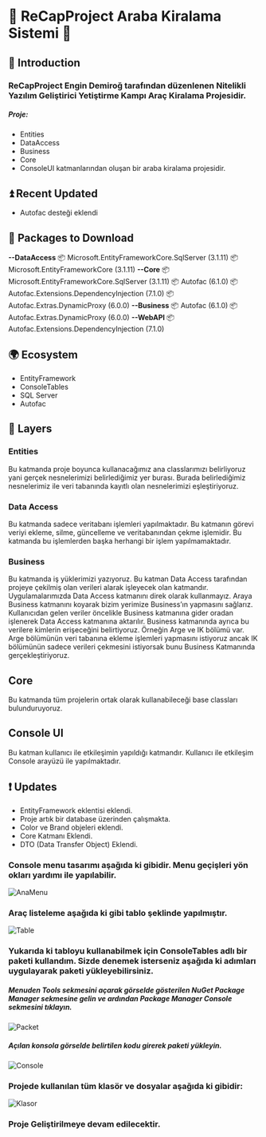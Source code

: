 # :car: ReCapProject Araba Kiralama Sistemi :car:

## :gem: Introduction

### ReCapProject Engin Demiroğ tarafından düzenlenen Nitelikli Yazılım Geliştirici Yetiştirme Kampı Araç Kiralama Projesidir.

##### Proje:

  * Entities 
  * DataAccess 
  * Business 
  * Core
  * ConsoleUI
  katmanlarından oluşan bir araba kiralama projesidir.

## :arrow_double_up: Recent Updated

 * Autofac desteği eklendi

## :arrow_down_small: Packages to Download

**--DataAccess**
     📦 Microsoft.EntityFrameworkCore.SqlServer (3.1.11)
     📦 Microsoft.EntityFrameworkCore (3.1.11)
**--Core**
     📦 Microsoft.EntityFrameworkCore.SqlServer (3.1.11)
     📦 Autofac (6.1.0)
     📦 Autofac.Extensions.DependencyInjection (7.1.0)
     📦 Autofac.Extras.DynamicProxy (6.0.0)
**--Business**
     📦 Autofac (6.1.0)
     📦 Autofac.Extras.DynamicProxy (6.0.0)
**--WebAPI**
     📦 Autofac.Extensions.DependencyInjection (7.1.0)

## :earth_africa: Ecosystem
 * EntityFramework
 * ConsoleTables
 * SQL Server
 * Autofac

## :construction_worker: Layers

### Entities

Bu katmanda proje boyunca kullanacağımız ana classlarımızı belirliyoruz yani gerçek nesnelerimizi belirlediğimiz yer burası. Burada belirlediğimiz nesnelerimiz ile veri tabanında kayıtlı olan nesnelerimizi eşleştiriyoruz. 

### Data Access

Bu katmanda sadece veritabanı işlemleri yapılmaktadır. Bu katmanın görevi veriyi ekleme, silme, güncelleme ve veritabanından çekme işlemidir. Bu katmanda bu işlemlerden başka herhangi bir işlem yapılmamaktadır.

### Business

Bu katmanda iş yüklerimizi yazıyoruz. Bu katman Data Access tarafından projeye çekilmiş olan verileri alarak işleyecek olan katmandır. Uygulamalarımızda Data Access katmanını direk olarak kullanmayız. Araya Business katmanını koyarak bizim yerimize Business’ın yapmasını sağlarız. Kullanıcıdan gelen veriler öncelikle Business katmanına gider oradan işlenerek Data Access katmanına aktarılır. Business katmanında ayrıca bu verilere kimlerin erişeceğini belirtiyoruz. Örneğin Arge ve IK bölümü var. Arge bölümünün veri tabanına ekleme işlemleri yapmasını istiyoruz ancak IK bölümünün sadece verileri çekmesini istiyorsak bunu Business Katmanında gerçekleştiriyoruz.

## Core

Bu katmanda tüm projelerin ortak olarak kullanabileceği base classları bulunduruyoruz.

## Console UI

Bu katman kullanıcı ile  etkileşimin yapıldığı katmandır. Kullanıcı ile etkileşim Console arayüzü ile yapılmaktadır.

## :exclamation: Updates
 * EntityFramework eklentisi eklendi.
 * Proje artık bir database üzerinden çalışmakta.
 * Color ve Brand objeleri eklendi.
 * Core Katmanı Eklendi.
 * DTO (Data Transfer Object) Eklendi.
 
### Console menu tasarımı aşağıda ki gibidir. Menu geçişleri yön okları yardımı ile yapılabilir.

![AnaMenu](https://user-images.githubusercontent.com/71039908/107114171-03413700-6875-11eb-8362-3f1078a77a81.PNG)

### Araç listeleme aşağıda ki gibi tablo şeklinde yapılmıştır.

![Table](https://user-images.githubusercontent.com/71039908/107200979-77144880-6a09-11eb-9cfa-340d2247b506.PNG)

### Yukarıda ki tabloyu kullanabilmek için ConsoleTables adlı bir paketi kullandım. Sizde denemek isterseniz aşağıda ki adımları uygulayarak paketi yükleyebilirsiniz.

   ##### Menuden Tools sekmesini açarak görselde gösterilen NuGet Package Manager sekmesine gelin ve ardından Package Manager Console sekmesini tıklayın.
   
    
![Packet](https://user-images.githubusercontent.com/71039908/106589742-696c4800-655d-11eb-9290-1d2012357f02.PNG)

   ##### Açılan konsola görselde belirtilen kodu girerek paketi yükleyin.
    
![Console](https://user-images.githubusercontent.com/71039908/106589782-75580a00-655d-11eb-8c48-b98b1bcf607e.PNG)

### Projede kullanılan tüm klasör ve dosyalar aşağıda ki gibidir:

![Klasor](https://user-images.githubusercontent.com/71039908/107201072-8e533600-6a09-11eb-9961-ef4638ef7f13.PNG)


### Proje Geliştirilmeye devam edilecektir.

